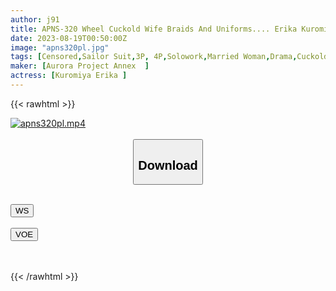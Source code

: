 ```yaml
---
author: j91
title: APNS-320 Wheel Cuckold Wife Braids And Uniforms.... Erika Kuromiya
date: 2023-08-19T00:50:00Z
image: "apns320pl.jpg"
tags: [Censored,Sailor Suit,3P, 4P,Solowork,Married Woman,Drama,Cuckold	 ]
maker: [Aurora Project Annex  ]
actress: [Kuromiya Erika ]
---
```



{{< rawhtml >}}

<div class="video" data-videoid="sl0sixxq4qzd">
    <a href="javascript:;">
        <img src="https://my.j91.asia/posts/apns320pl/apns320pl.jpg" width="WIDTH" height="HEIGHT" alt="apns320pl.mp4" loading="lazy">
    </a>
</div>

<script type="text/javascript" src="https://j91.asia/asset/on-demand-ws.js"></script>

<br>
  <link rel="stylesheet" href="https://j91.asia/asset/bs5.css">
  
  <center>
  <button class="btn btn-primary" type="button" data-bs-toggle="collapse" data-bs-target=".multi-collapse" aria-expanded="false" aria-controls="multiCollapseExample1 multiCollapseExample2"><h2>Download</h2></button></center>
</p>
<div class="row">
  <div class="col">
    <div class="collapse multi-collapse" id="multiCollapseExample1">
      <div class="card card-body">
	      	      <br>
<div class="buttons">  
<a href="https://wolfstream.tv/sl0sixxq4qzd"><button class="btn-hover color-3"><i class="fa fa-download"></i> WS</button></a></div>
    </div>
  </div>
</div>
  <div class="col">
    <div class="collapse multi-collapse" id="multiCollapseExample2">
      <div class="card card-body">
	      <br>
<div class="buttons">
    <a href="https://voe.sx/qofviymxmysi.html"><button class="btn-hover color-9"><i class="fa fa-download"></i> VOE</button></a></div>
<br><br>
      </div>
    </div>
  </div>
</div>

{{< /rawhtml >}}